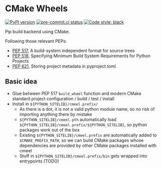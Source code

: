# CMake Wheels

[![PyPI version](https://badge.fury.io/py/cmeel.svg)](https://pypi.org/project/cmeel)
[![pre-commit.ci status](https://results.pre-commit.ci/badge/github/cmake-wheel/cmeel/main.svg)](https://results.pre-commit.ci/latest/github/cmake-wheel/cmeel/main)
[![Code style: black](https://img.shields.io/badge/code%20style-black-000000.svg)](https://github.com/psf/black)

Pip build backend using CMake.

Following those relevant PEPs:
- [PEP 517](https://peps.python.org/pep-0517/), A build-system independent format for source trees
- [PEP 518](https://peps.python.org/pep-0518/), Specifying Minimum Build System Requirements for Python Projects
- [PEP 621](https://peps.python.org/pep-0621/), Storing project metadata in pyproject.toml

## Basic idea

- Glue between PEP 517 `build_wheel` function and modern CMake standard project configuration / build / test / install
- Install in `${PYTHON_SITELIB}/cmeel.prefix/`
    - As there is a dot, it is not a valid python module name, so no risk of importing anything there by mistake
    - `${PYTHON_SITELIB}/cmeel.pth` automatically load `${PYTHON_SITELIB}/cmeel.prefix/${PYTHON_SITELIB}`, so python
      packages work out of the box
    - Existing `${PYTHON_SITELIB}/cmeel.prefix` are automatically added to `$CMAKE_PREFIX_PATH`, so we can build CMake
      packages whose dependencies are provided by other CMake packages installed with cmeel
    - Stuff in `${PYTHON_SITELIB}/cmeel.prefix/bin` gets wrapped into entrypoints (TODO)
